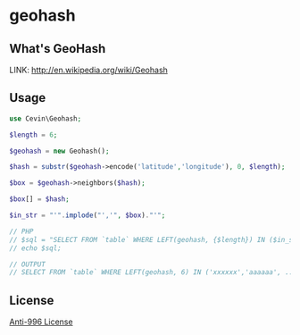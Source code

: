 geohash
=======

What's GeoHash
---

LINK: http://en.wikipedia.org/wiki/Geohash

Usage
---


```php
use Cevin\Geohash;

$length = 6;

$geohash = new Geohash();

$hash = substr($geohash->encode('latitude','longitude'), 0, $length);

$box = $geohash->neighbors($hash);

$box[] = $hash;

$in_str = "'".implode("','", $box)."'";

// PHP
// $sql = "SELECT FROM `table` WHERE LEFT(geohash, {$length}) IN ($in_str)";
// echo $sql;

// OUTPUT
// SELECT FROM `table` WHERE LEFT(geohash, 6) IN ('xxxxxx','aaaaaa', ......)
```

License
---

[Anti-996 License](https://github.com/996icu/996.ICU/blob/master/LICENSE)